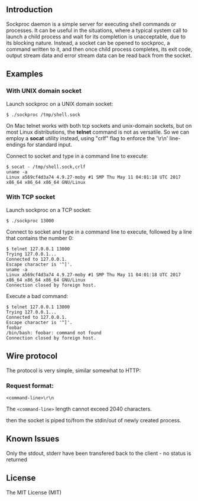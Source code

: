 ## Introduction

Sockproc daemon is a simple server for executing shell commands or processes.
It can be useful in the situations, where a typical system call to launch 
a child process and wait for its completion is unacceptable, due to its 
blocking nature. Instead, a socket can be opened to sockproc, a command 
written to it, and then once child process completes, its exit code, 
output stream data and error stream data can be read back from the socket.


## Examples

### With UNIX domain socket

Launch sockproc on a UNIX domain socket:

    $ ./sockproc /tmp/shell.sock

On Mac telnet works with both tcp sockets and unix-domain sockets, but on
most Linux distributions, the **telnet** command is not as versatile. So we
can employ a **socat** utility instead, using "crlf" flag to enforce the
'\r\n' line-endings for standard input.

Connect to socket and type in a command line to execute:

    $ socat - /tmp/shell.sock,crlf
    uname -a
    Linux a569cf4d3a74 4.9.27-moby #1 SMP Thu May 11 04:01:18 UTC 2017 x86_64 x86_64 x86_64 GNU/Linux

### With TCP socket

Launch sockproc on a TCP socket:

    $ ./sockproc 13000

Connect to socket and type in a command line to execute, followed
by a line that contains the number 0:

    $ telnet 127.0.0.1 13000
    Trying 127.0.0.1...
    Connected to 127.0.0.1.
    Escape character is '^]'.
    uname -a
    Linux a569cf4d3a74 4.9.27-moby #1 SMP Thu May 11 04:01:18 UTC 2017 x86_64 x86_64 x86_64 GNU/Linux
    Connection closed by foreign host.

Execute a bad command:

    $ telnet 127.0.0.1 13000
    Trying 127.0.0.1...
    Connected to 127.0.0.1.
    Escape character is '^]'.
    foobar
    /bin/bash: foobar: command not found
    Connection closed by foreign host.


## Wire protocol

The protocol is very simple, similar somewhat to HTTP:

### Request format:

    <command-line>\r\n

The `<command-line>` length cannot exceed 2040 characters.

then the socket is piped to/from the stdin/out of newly created process.

## Known Issues

Only the stdout, stderr have been transfered back to the client - no status is returned

## License 
The MIT License (MIT)

